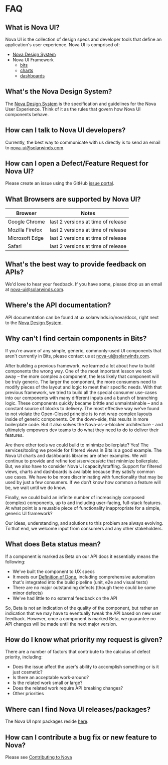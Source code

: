 # FAQ
## What is Nova UI?

Nova UI is the collection of design specs and developer tools that define an application's user experience. Nova UI is comprised of:

* [Nova Design System](https://ux.solarwinds.io/design/)
* Nova UI Framework
  * [bits](../packages/bits/README.md)
  * [charts](../packages/charts/README.md)
  * [dashboards](../packages/dashboards/README.md)

## What's the Nova Design System?

The [Nova Design System](https://ux.solarwinds.io/design/) is the specification and guidelines for the Nova User Experience. Think of it as the rules that govern how Nova UI components behave.

## How can I talk to Nova UI developers?

Currently, the best way to communicate with us directly is to send an email to <nova-ui@solarwinds.com>.

## How can I open a Defect/Feature Request for Nova UI?

Please create an issue using the GitHub [issue portal](https://github.com/solarwinds/nova/issues/new/choose).

## What Browsers are supported by Nova UI?

| Browser         | Notes                                |
| -----------     | -----------                          |
| Google Chrome   | last 2 versions at time of release   |
| Mozilla Firefox | last 2 versions at time of release   |
| Microsoft Edge  | last 2 versions at time of release   |
| Safari          | last 2 versions at time of release   |

## What's the best way to provide feedback on APIs?

We'd love to hear your feedback. If you have some, please drop us an email at <nova-ui@solarwinds.com>.

## Where's the API documentation?

API documentation can be found at ux.solarwinds.io/nova/docs, right next to the [Nova Design System](https://ux.solarwinds.io/design).

## Why can't I find certain components in Bits?

If you're aware of any simple, generic, commonly-used UI components that aren't currently in Bits, please contact us at <nova-ui@solarwinds.com>.

After building a previous framework, we learned a lot about how to build components the wrong way. One of the most important lesson we took away – the more complex a component, the less likely that component will be truly generic. The larger the component, the more consumers need to modify pieces of the layout and logic to meet their specific needs. With that previous framework, we tried to build all the special consumer use-cases into our components with many different inputs and a bunch of branching logic. These components quickly became brittle and unmaintainable – and a constant source of blocks to delivery. The most effective way we’ve found to not violate the Open-Closed principle is to not wrap complex layouts inside of generic components. On the down-side, this results in more boilerplate code. But it also solves the Nova-as-a-blocker architecture - and ultimately empowers dev teams to do what they need to do to deliver their features.

Are there other tools we could build to minimize boilerplate? Yes! The services/tooling we provide for filtered views in Bits is a good example. The Nova UI charts and dashboards libraries are other examples. We will continue to provide and refine tools/services/etc that minimize boilerplate. But, we also have to consider Nova UI capacity/staffing. Support for filtered views, charts and dashboards is available because they satisfy common use cases. We have to be more discriminating with functionality that may be used by just a few consumers. If we don’t know how common a feature will be, we wait until we do know.

Finally, we could build an infinite number of increasingly composed (complex) components, up to and including user-facing, full-stack features. At what point is a reusable piece of functionality inappropriate for a simple, generic UI framework?

Our ideas, understanding, and solutions to this problem are always evolving. To that end, we welcome input from consumers and any other stakeholders.

## What does Beta status mean?

If a component is marked as Beta on our API docs it essentially means the following:

* We've built the component to UX specs
* It meets our [Definition of Done](./DEFINITION_OF_DONE.md), including comprehensive automation that's integrated into the build pipeline (unit, e2e and visual tests)
* There are no major outstanding defects (though there could be some minor defects)
* We've had little to no external feedback on the API

So, Beta is not an indication of the quality of the component, but rather an indication that we may have to eventually tweak the API based on new user feedback. However, once a component is marked Beta, we guarantee no API changes will be made until the next major version.

## How do I know what priority my request is given?

There are a number of factors that contribute to the calculus of defect priority, including:

* Does the issue affect the user's ability to accomplish something or is it just cosmetic?
* Is there an acceptable work-around?
* Is the related work small or large?
* Does the related work require API breaking changes?
* Other priorities

## Where can I find Nova UI releases/packages?

The Nova UI npm packages reside [here](https://www.npmjs.com/settings/nova-ui/packages).

## How can I contribute a bug fix or new feature to Nova?

Please see [Contributing to Nova](./CONTRIBUTION.md#contributing-to-nova)
